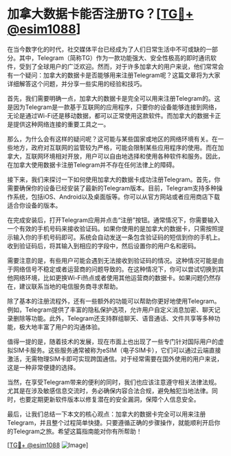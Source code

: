 # 加拿大数据卡能否注册TG？[[TG💪+ @esim1088](https://t.me/s/esim1088)]

在当今数字化的时代，社交媒体平台已经成为了人们日常生活中不可或缺的一部分。其中，Telegram（简称TG）作为一款功能强大、安全性极高的即时通讯软件，受到了全球用户的广泛欢迎。然而，对于许多加拿大的用户来说，他们常常会有一个疑问：加拿大的数据卡是否能够用来注册Telegram呢？这篇文章将为大家详细解答这个问题，并分享一些实用的经验和技巧。

首先，我们需要明确一点，加拿大的数据卡是完全可以用来注册Telegram的。这是因为Telegram是一款基于互联网的应用程序，只要你的设备能够连接到网络，无论是通过Wi-Fi还是移动数据，都可以正常使用这款软件。而加拿大的数据卡正是提供这种网络连接的重要工具之一。

那么，为什么会有这样的疑问呢？这可能与某些国家或地区的网络环境有关。在一些地方，政府对互联网的监管较为严格，可能会限制某些应用程序的使用。而在加拿大，互联网环境相对开放，用户可以自由地选择和使用各种软件和服务。因此，在加拿大使用数据卡注册Telegram并不存在任何法律上的障碍。

接下来，我们来探讨一下如何使用加拿大的数据卡成功注册Telegram。首先，你需要确保你的设备已经安装了最新的Telegram版本。目前，Telegram支持多种操作系统，包括iOS、Android以及桌面版等。你可以从官方网站或者应用商店下载适合你设备的版本。

在完成安装后，打开Telegram应用并点击“注册”按钮。通常情况下，你需要输入一个有效的手机号码来接收验证码。如果你使用的是加拿大的数据卡，只需按照提示输入你的手机号码即可。系统会自动发送一条包含验证码的短信到你的手机上。收到验证码后，将其输入到相应的字段中，然后设置你的用户名和密码。

需要注意的是，有些用户可能会遇到无法接收到验证码的情况。这种情况可能是由于网络信号不稳定或者运营商的问题导致的。在这种情况下，你可以尝试切换到其他网络环境，比如更换Wi-Fi热点或者使用其他运营商的数据卡。如果问题仍然存在，建议联系当地的电信服务商寻求帮助。

除了基本的注册流程外，还有一些额外的功能可以帮助你更好地使用Telegram。例如，Telegram提供了丰富的隐私保护选项，允许用户自定义消息加密、聊天记录删除等功能。此外，Telegram还支持群组聊天、语音通话、文件共享等多种功能，极大地丰富了用户的沟通体验。

值得一提的是，随着技术的发展，现在市面上也出现了一些专门针对国际用户的虚拟SIM卡服务。这些服务通常被称为eSIM（电子SIM卡），它们可以通过云端直接激活，无需物理SIM卡即可实现跨国通信。对于经常需要在国外使用的用户来说，这是一种非常便捷的选择。

当然，在享受Telegram带来的便利的同时，我们也应该注意遵守相关法律法规。尤其是在涉及敏感信息交流时，务必确保内容合法合规，避免触犯当地法律。同时，也要定期更新软件版本以修复潜在的安全漏洞，保障个人信息安全。

最后，让我们总结一下本文的核心观点：加拿大的数据卡完全可以用来注册Telegram，并且整个过程简单快捷。只要遵循正确的步骤操作，就能顺利开启你的Telegram之旅。希望这篇指南能对你有所帮助！

[[TG💪+ @esim1088](https://t.me/s/esim1088) ![Image](https://i.postimg.cc/4NQfJmqS/Snipaste-2025-05-13-00-14-12.png)]